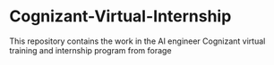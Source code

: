 # Cognizant-Virtual-Internship
This repository contains the work in the AI engineer Cognizant virtual training and internship program from forage
